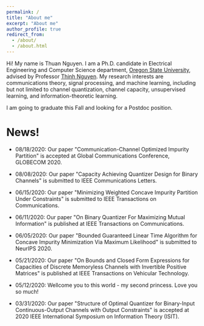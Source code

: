 ```yaml
---
permalink: /
title: "About me"
excerpt: "About me"
author_profile: true
redirect_from: 
  - /about/
  - /about.html
---
```


Hi! My name is Thuan Nguyen. I am a Ph.D. candidate in Electrical Engineering and Computer Science department, [Oregon State University](https://oregonstate.edu), advised by Professor [Thinh Nguyen](http://web.engr.oregonstate.edu/~thinhq/). My research interests are communications theory, signal processing, and machine learning, including but not limited to channel quantization, channel capacity, unsupervised learning, and information-theoretic learning. 

I am going to graduate this Fall and looking for a Postdoc position.  

News!
======

* 08/18/2020: Our paper "Communication-Channel Optimized Impurity Partition" is accepted at Global Communications Conference, GLOBECOM 2020.

* 08/08/2020: Our paper "Capacity Achieving Quantizer Design for Binary Channels" is submitted to IEEE Communications Letters.

* 06/15/2020: Our paper "Minimizing Weighted Concave Impurity Partition Under Constraints" is submitted to IEEE Transactions on Communications.

* 06/11/2020: Our paper "On Binary Quantizer For Maximizing Mutual Information" is published at IEEE Transactions on Communications.

* 06/05/2020: Our paper "Bounded Guaranteed Linear Time Algorithm for Concave Impurity Minimization Via Maximum Likelihood" is submitted to NeurIPS 2020.

* 05/21/2020: Our paper "On Bounds and Closed Form Expressions for Capacities of Discrete Memoryless Channels with Invertible Positive Matrices" is published at IEEE Transactions on Vehicular Technology.

* 05/12/2020: Wellcome you to this world - my second princess. Love you so much!

* 03/31/2020: Our paper "Structure of Optimal Quantizer for Binary-Input Continuous-Output Channels with Output Constraints" is accepted at 2020 IEEE International Symposium on Information Theory (ISIT).
